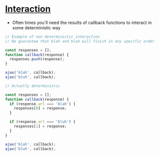 # [Interaction](https://github.com/getify/You-Dont-Know-JS/blob/master/async%20%26%20performance/ch1.md#interaction)

* Often times you'll need the results of callback functions to interact in some deterministic way

```javascript
// Example of non-deterministic interaction
// No guarantee that blah and bluh will finish in any specific order

const responses = [];
function callback(response) {
  responses.push(response);
}

ajax('blah', callback);
ajax('bluh', callback);
```

```javascript
// Actually deterministic

const responses = [];
function callback(response) {
  if (response.url === 'blah') {
    responses[0] = response;
  }

  if (response.url === 'bluh') {
    responses[1] = response;
  }
}

ajax('blah', callback);
ajax('bluh', callback);
```
